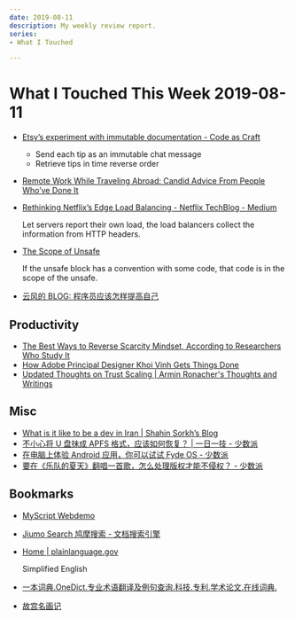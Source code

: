 ```yaml
---
date: 2019-08-11
description: My weekly review report.
series:
- What I Touched

---
```


# What I Touched This Week 2019-08-11


* [Etsy’s experiment with immutable documentation - Code as Craft](https://codeascraft.com/2018/10/10/etsys-experiment-with-immutable-documentation/)

    - Send each tip as an immutable chat message
    - Retrieve tips in time reverse order

* [Remote Work While Traveling Abroad: Candid Advice From People Who’ve Done It](https://doist.com/blog/travel-remote-work-digital-nomad/)
* [Rethinking Netflix’s Edge Load Balancing - Netflix TechBlog - Medium](https://medium.com/netflix-techblog/netflix-edge-load-balancing-695308b5548c)

    Let servers report their own load, the load balancers collect the
    information from HTTP headers.

* [The Scope of Unsafe](https://www.ralfj.de/blog/2016/01/09/the-scope-of-unsafe.html)

    If the unsafe block has a convention with some code, that code is in the scope of the unsafe.

* [云风的 BLOG: 程序员应该怎样提高自己](https://blog.codingnow.com/2019/07/top_programmer.html)

## Productivity

* [The Best Ways to Reverse Scarcity Mindset, According to Researchers Who Study It](https://forge.medium.com/the-best-ways-to-reverse-scarcity-mindset-according-to-researchers-who-study-it-81fcfeb2754e)
* [How Adobe Principal Designer Khoi Vinh Gets Things Done](https://doist.com/blog/how-khoi-vinh-gets-things-done/)
* [Updated Thoughts on Trust Scaling | Armin Ronacher's Thoughts and Writings](http://lucumr.pocoo.org/2019/7/29/dependency-scaling/)

## Misc

* [What is it like to be a dev in Iran | Shahin Sorkh’s Blog](https://shahinsorkh.ir/2019/07/20/how-is-it-like-to-be-a-dev-in-iran?utm_campaign=Wanqu)
* [不小心将 U 盘抹成 APFS 格式，应该如何恢复？ | 一日一技 - 少数派](https://sspai.com/post/55703)
* [在电脑上体验 Android 应用，你可以试试 Fyde OS - 少数派](https://sspai.com/post/56068)
* [要在《乐队的夏天》翻唱一首歌，怎么处理版权才能不侵权？ - 少数派](https://sspai.com/post/55822)

## Bookmarks

* [MyScript Webdemo](https://webdemo.myscript.com/)
* [Jiumo Search 鸠摩搜索 - 文档搜索引擎](https://www.jiumodiary.com/)
* [Home | plainlanguage.gov](https://www.plainlanguage.gov/)

    Simplified English

* [一本词典.OneDict.专业术语翻译及例句查询.科技.专利.学术论文.在线词典.](http://www.onedict.com/index.php)
* [故宫名画记](https://m-minghuaji.dpm.org.cn/index)

